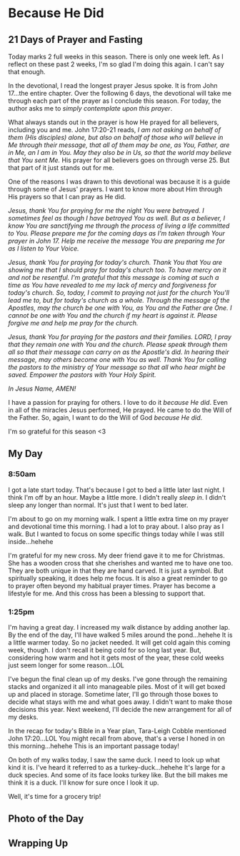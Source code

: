 # Because He Did

## 21 Days of Prayer and Fasting

Today marks 2 full weeks in this season. There is only one week left. As I reflect on these past 2 weeks, I'm so glad I'm doing this again. I can't say that enough.

In the devotional, I read the longest prayer Jesus spoke. It is from John 17...the entire chapter. Over the following 6 days, the devotional will take me through each part of the prayer as I conclude this season. For today, the author asks me to *simply contemplate upon this prayer*.

What always stands out in the prayer is how He prayed for all believers, including you and me. John 17:20-21 reads, *I am not asking on behalf of them (His disciples) alone, but also on behalf of those who will believe in Me through their message, that all of them may be one, as You, Father, are in Me, an I am in You. May they also be in Us, so that the world may believe that You sent Me.* His prayer for all believers goes on through verse 25. But that part of it just stands out for me.

One of the reasons I was drawn to this devotional was because it is a guide through some of Jesus' prayers. I want to know more about Him through His prayers so that I can pray as He did.

*Jesus, thank You for praying for me the night You were betrayed. I sometimes feel as though I have betrayed You as well. But as a believer, I know You are sanctifying me through the process of living a life committed to You. Please prepare me for the coming days as I'm taken through Your prayer in John 17. Help me receive the message You are preparing me for as I listen to Your Voice.*

*Jesus, thank You for praying for today's church. Thank You that You are showing me that I should pray for today's church too. To have mercy on it and not be resentful. I'm grateful that this message is coming at such a time as You have revealed to me my lack of mercy and forgiveness for today's church. So, today, I commit to praying not just for the church You'll lead me to, but for today's church as a whole. Through the message of the Apostles, may the church be one with You, as You and the Father are One. I cannot be one with You and the church if my heart is against it. Please forgive me and help me pray for the church.*

*Jesus, thank You for praying for the pastors and their families. LORD, I pray that they remain one with You and the church. Please speak through them all so that their message can carry on as the Apostle's did. In hearing their message, may others become one with You as well. Thank You for calling the pastors to the ministry of Your message so that all who hear might be saved. Empower the pastors with Your Holy Spirit.*

*In Jesus Name, AMEN!*

I have a passion for praying for others. I love to do it *because He did*. Even in all of the miracles Jesus performed, He prayed. He came to do the Will of the Father. So, again, I want to do the Will of God *because He did*.

I'm so grateful for this season <3

## My Day

### 8:50am

I got a late start today. That's because I got to bed a little later last night. I think I'm off by an hour. Maybe a little more. I didn't really *sleep in*. I didn't sleep any longer than normal. It's just that I went to bed later.

I'm about to go on my morning walk. I spent a little extra time on my prayer and devotional time this morning. I had a lot to pray about. I also pray as I walk. But I wanted to focus on some specific things today while I was still inside...hehehe

I'm grateful for my new cross. My deer friend gave it to me for Christmas. She has a wooden cross that she cherishes and wanted me to have one too. They are both unique in that they are hand carved. It is just a symbol. But spiritually speaking, it does help me focus. It is also a great reminder to go to prayer often beyond my habitual prayer times. Prayer has become a lifestyle for me. And this cross has been a blessing to support that.

### 1:25pm

I'm having a great day. I increased my walk distance by adding another lap. By the end of the day, I'll have walked 5 miles around the pond...hehehe It is a little warmer today. So no jacket needed. It will get cold again this coming week, though. I don't recall it being cold for so long last year. But, considering how warm and hot it gets most of the year, these cold weeks just seem longer for some reason...LOL

I've begun the final clean up of my desks. I've gone through the remaining stacks and organized it all into manageable piles. Most of it will get boxed up and placed in storage. Sometime later, I'll go through those boxes to decide what stays with me and what goes away. I didn't want to make those decisions this year. Next weekend, I'll decide the new arrangement for all of my desks.

In the recap for today's Bible in a Year plan, Tara-Leigh Cobble mentioned John 17:20...LOL You might recall from above, that's a verse I honed in on this morning...hehehe This is an important passage today!

On both of my walks today, I saw the same duck. I need to look up what kind it is. I've heard it referred to as a turkey-duck...hehehe It's large for a duck species. And some of its face looks turkey like. But the bill makes me think it is a duck. I'll know for sure once I look it up.

Well, it's time for a grocery trip!



## Photo of the Day



## Wrapping Up

